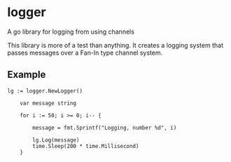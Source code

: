 logger
======

A go library for logging from using channels


This library is more of a test than anything.
It creates a logging system that passes messages over a Fan-In type channel system.

## Example

```
lg := logger.NewLogger()

	var message string

	for i := 50; i >= 0; i-- {

		message = fmt.Sprintf("Logging, number %d", i)

		lg.Log(message)
		time.Sleep(200 * time.Millisecond)
	}
```
